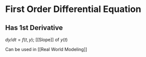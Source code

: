 # First Order Differential Equation
## Has 1st Derivative
$dy/dt = f(t,y)$; [[Slope]] of $y(t)$

Can be used in [[Real World Modeling]]